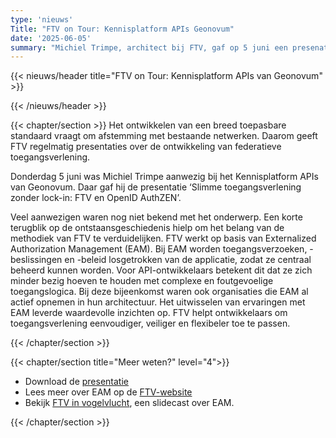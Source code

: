 ```yaml
---
type: 'nieuws'
Title: "FTV on Tour: Kennisplatform APIs Geonovum"
date: '2025-06-05'
summary: "Michiel Trimpe, architect bij FTV, gaf op 5 juni een presenatie bij het Kennisplatform APIs van Geonovum."
---
```


{{< nieuws/header title="FTV on Tour: Kennisplatform APIs van Geonovum" >}}
 
{{< /nieuws/header >}}

{{< chapter/section >}}
Het ontwikkelen van een breed toepasbare standaard vraagt om afstemming met bestaande netwerken. Daarom geeft FTV regelmatig presentaties over de ontwikkeling van federatieve toegangsverlening.

Donderdag 5 juni was Michiel Trimpe aanwezig bij het Kennisplatform APIs van Geonovum. Daar gaf hij de presentatie ‘Slimme toegangsverlening zonder lock-in: FTV en OpenID AuthZEN’. 

Veel aanwezigen waren nog niet bekend met het onderwerp. Een korte terugblik op de ontstaansgeschiedenis hielp om het belang van de methodiek van FTV te verduidelijken.
FTV werkt op basis van Externalized Authorization Management (EAM). 
Bij EAM worden toegangsverzoeken, -beslissingen en -beleid losgetrokken van de applicatie, zodat ze centraal beheerd kunnen worden.
Voor API-ontwikkelaars betekent dit dat ze zich minder bezig hoeven te houden met complexe en foutgevoelige toegangslogica. 
Bij deze bijeenkomst waren ook organisaties die EAM al actief opnemen in hun architectuur. Het uitwisselen van ervaringen met EAM leverde waardevolle inzichten op. 
FTV helpt ontwikkelaars om toegangsverlening eenvoudiger, veiliger en flexibeler toe te passen.

{{< /chapter/section >}}


{{< chapter/section title="Meer weten?" level="4">}}

- Download de [presentatie](https://view.officeapps.live.com/op/view.aspx?src=https%3A%2F%2Fvng-realisatie.github.io%2Fftv%2Fdocuments%2F20250605-slimme-toegangsverlening-met-authzen.pptx&wdOrigin=BROWSELINK)
- Lees meer over EAM op de [FTV-website](/ftv/methodiek/)
- Bekijk [FTV in vogelvlucht](/ftv/methodiek/), een slidecast over EAM.

{{< /chapter/section >}}
